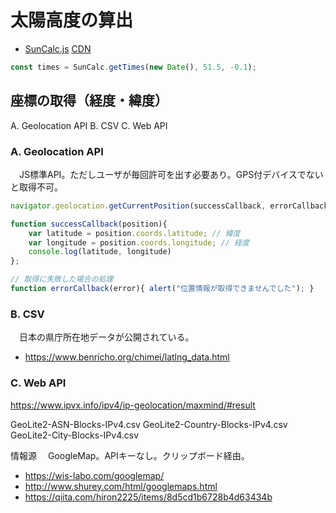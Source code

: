 # 太陽高度の算出

* [SunCalc.js][] [CDN][SunCalc CDN]

[SunCalc.js]:https://github.com/mourner/suncalc
[SunCalc CDN]:https://cdnjs.com/libraries/suncalc

```js
const times = SunCalc.getTimes(new Date(), 51.5, -0.1);
```

## 座標の取得（経度・緯度）

A. Geolocation API
B. CSV
C. Web API

### A. Geolocation API

　JS標準API。ただしユーザが毎回許可を出す必要あり。GPS付デバイスでないと取得不可。

```js
navigator.geolocation.getCurrentPosition(successCallback, errorCallback);

function successCallback(position){
    var latitude = position.coords.latitude; // 緯度
    var longitude = position.coords.longitude; // 経度
    console.log(latitude, longitude)
};

// 取得に失敗した場合の処理
function errorCallback(error){ alert("位置情報が取得できませんでした"); }
```

### B. CSV

　日本の県庁所在地データが公開されている。

* https://www.benricho.org/chimei/latlng_data.html

### C. Web API

https://www.ipvx.info/ipv4/ip-geolocation/maxmind/#result

GeoLite2-ASN-Blocks-IPv4.csv
GeoLite2-Country-Blocks-IPv4.csv
GeoLite2-City-Blocks-IPv4.csv

情報源
　GoogleMap。APIキーなし。クリップボード経由。

* https://wis-labo.com/googlemap/
* http://www.shurey.com/html/googlemaps.html
* https://qiita.com/hiron2225/items/8d5cd1b6728b4d63434b

